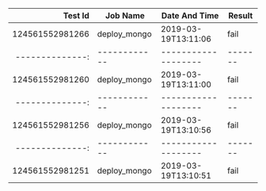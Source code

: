 |    Test Id    |  Job Name  |   Date And Time   |Result |
|--------------:|------------|-------------------|-------|
|124561552981266|deploy_mongo|2019-03-19T13:11:06|fail   |
|--------------:|------------|-------------------|-------|
|124561552981260|deploy_mongo|2019-03-19T13:11:00|fail   |
|--------------:|------------|-------------------|-------|
|124561552981256|deploy_mongo|2019-03-19T13:10:56|fail   |
|--------------:|------------|-------------------|-------|
|124561552981251|deploy_mongo|2019-03-19T13:10:51|fail   |
